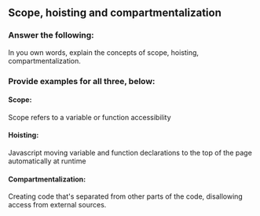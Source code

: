 ## Scope, hoisting and compartmentalization

### Answer the following:
In you own words, explain the concepts of scope, hoisting, compartmentalization.


### Provide examples for all three, below:

#### Scope:
Scope refers to a variable or function accessibility 
#### Hoisting:
Javascript moving variable and function declarations to the top of the page automatically at runtime
#### Compartmentalization:
Creating code that's separated from other parts of the code, disallowing access from external sources.
